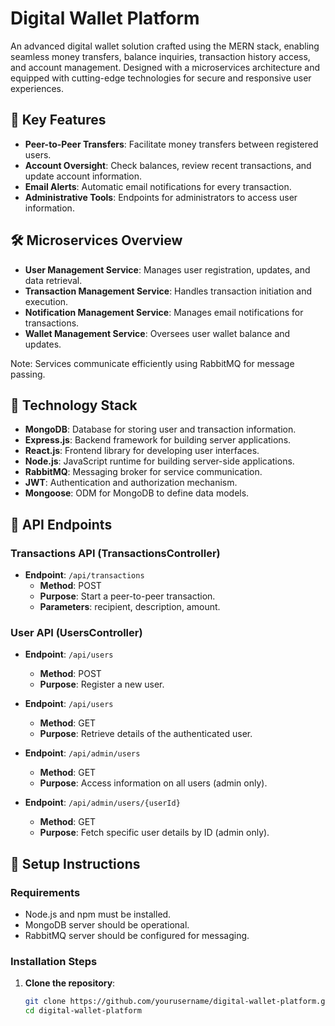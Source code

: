 # Digital Wallet Platform

An advanced digital wallet solution crafted using the MERN stack, enabling seamless money transfers, balance inquiries, transaction history access, and account management. Designed with a microservices architecture and equipped with cutting-edge technologies for secure and responsive user experiences.

## 🌟 Key Features

- **Peer-to-Peer Transfers**: Facilitate money transfers between registered users.
- **Account Oversight**: Check balances, review recent transactions, and update account information.
- **Email Alerts**: Automatic email notifications for every transaction.
- **Administrative Tools**: Endpoints for administrators to access user information.

## 🛠️ Microservices Overview

- **User Management Service**: Manages user registration, updates, and data retrieval.
- **Transaction Management Service**: Handles transaction initiation and execution.
- **Notification Management Service**: Manages email notifications for transactions.
- **Wallet Management Service**: Oversees user wallet balance and updates.

Note: Services communicate efficiently using RabbitMQ for message passing.

## 🔧 Technology Stack

- **MongoDB**: Database for storing user and transaction information.
- **Express.js**: Backend framework for building server applications.
- **React.js**: Frontend library for developing user interfaces.
- **Node.js**: JavaScript runtime for building server-side applications.
- **RabbitMQ**: Messaging broker for service communication.
- **JWT**: Authentication and authorization mechanism.
- **Mongoose**: ODM for MongoDB to define data models.

## 📌 API Endpoints

### Transactions API (TransactionsController)

- **Endpoint**: `/api/transactions`
  - **Method**: POST
  - **Purpose**: Start a peer-to-peer transaction.
  - **Parameters**: recipient, description, amount.

### User API (UsersController)

- **Endpoint**: `/api/users`
  - **Method**: POST
  - **Purpose**: Register a new user.

- **Endpoint**: `/api/users`
  - **Method**: GET
  - **Purpose**: Retrieve details of the authenticated user.

- **Endpoint**: `/api/admin/users`
  - **Method**: GET
  - **Purpose**: Access information on all users (admin only).

- **Endpoint**: `/api/admin/users/{userId}`
  - **Method**: GET
  - **Purpose**: Fetch specific user details by ID (admin only).

## 🚀 Setup Instructions

### Requirements

- Node.js and npm must be installed.
- MongoDB server should be operational.
- RabbitMQ server should be configured for messaging.

### Installation Steps

1. **Clone the repository**:
   ```bash
   git clone https://github.com/yourusername/digital-wallet-platform.git
   cd digital-wallet-platform